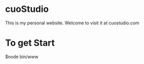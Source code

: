 # cuoStudio
This is my personal website. Welcome to visit it at cuostudio.com
# To get Start
$node bin/www


